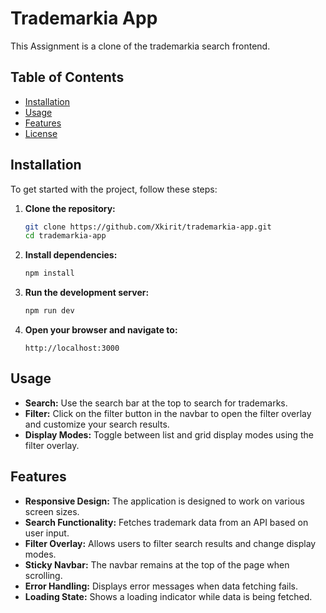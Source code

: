 # Trademarkia App

This Assignment is a clone of the trademarkia search frontend.

## Table of Contents

- [Installation](#installation)
- [Usage](#usage)
- [Features](#features)
- [License](#license)

## Installation

To get started with the project, follow these steps:

1. **Clone the repository:**
    ```bash
    git clone https://github.com/Xkirit/trademarkia-app.git
    cd trademarkia-app
    ```

2. **Install dependencies:**
    ```bash
    npm install
    ```

3. **Run the development server:**
    ```bash
    npm run dev
    ```

4. **Open your browser and navigate to:**
    ```
    http://localhost:3000
    ```

## Usage

- **Search:** Use the search bar at the top to search for trademarks.
- **Filter:** Click on the filter button in the navbar to open the filter overlay and customize your search results.
- **Display Modes:** Toggle between list and grid display modes using the filter overlay.

## Features

- **Responsive Design:** The application is designed to work on various screen sizes.
- **Search Functionality:** Fetches trademark data from an API based on user input.
- **Filter Overlay:** Allows users to filter search results and change display modes.
- **Sticky Navbar:** The navbar remains at the top of the page when scrolling.
- **Error Handling:** Displays error messages when data fetching fails.
- **Loading State:** Shows a loading indicator while data is being fetched.
